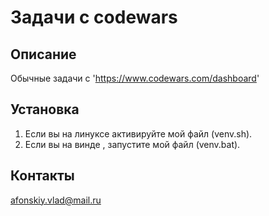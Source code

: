 # Задачи с codewars

## Описание
Обычные задачи с 'https://www.codewars.com/dashboard'

## Установка
1. Если вы на линуксе активируйте мой файл (venv.sh).
2. Если вы на винде , запустите мой файл (venv.bat).



## Контакты
afonskiy.vlad@mail.ru 
